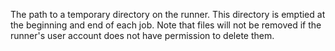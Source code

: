The path to a temporary directory on the runner. This directory is emptied at the beginning and end of each job. Note that files will not be removed if the runner's user account does not have permission to delete them.